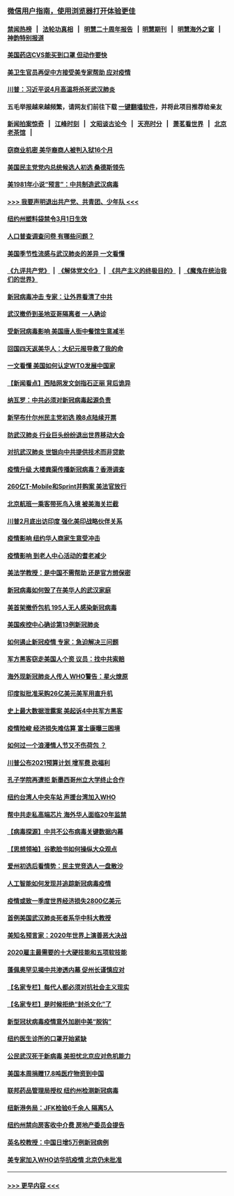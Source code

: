 ### [微信用户指南，使用浏览器打开体验更佳](https://github.com/gfw-breaker/banned-news1/blob/master/indexes/wechat-guide.md?t=0)
#### [禁闻热榜](热点新闻.md?t=0)  &nbsp;&nbsp;|&nbsp;&nbsp; [法轮功真相](https://github.com/gfw-breaker/truth/blob/master/README.md?t=0) &nbsp;&nbsp;|&nbsp;&nbsp; [明慧二十周年报告](https://github.com/gfw-breaker/mh-reports/blob/master/README.md?t=0) &nbsp;&nbsp;|&nbsp;&nbsp;[明慧期刊](https://github.com/gfw-breaker/mh-qikan) &nbsp;&nbsp;|&nbsp;&nbsp; [明慧海外之窗](https://github.com/gfw-breaker/mh-news/blob/master/README.md?t=0) &nbsp;&nbsp;|&nbsp;&nbsp; [神韵特别报道](https://github.com/gfw-breaker/mh-news/blob/master/shenyun.md?t=0)
#### [美国药店CVS能买到口罩 但动作要快](../pages/nsc412/n11862438.md?t=02130022) 
#### [美卫生官员再促中方接受美专家帮助 应对疫情](../pages/nsc412/n11864043.md?t=02130022) 
#### [川普：习近平说4月高温将杀死武汉肺炎](../pages/nsc412/n11860814.md?t=02130022) 
#### 五毛举报越来越频繁，请网友们前往下载 [一键翻墙软件](https://github.com/gfw-breaker/ssr-accounts)，并将此项目推荐给亲友
#### [新闻拍案惊奇](https://github.com/gfw-breaker/banned-news1/blob/master/pages/link4.md) &nbsp;&nbsp;|&nbsp;&nbsp; [江峰时刻](https://github.com/gfw-breaker/banned-news1/blob/master/pages/link4.md) &nbsp;&nbsp;|&nbsp;&nbsp; [文昭谈古论今](https://github.com/gfw-breaker/banned-news1/blob/master/pages/link4.md) &nbsp;&nbsp;|&nbsp;&nbsp; [天亮时分](https://github.com/gfw-breaker/banned-news1/blob/master/pages/link4.md) &nbsp;&nbsp;|&nbsp;&nbsp; [萧茗看世界](https://github.com/gfw-breaker/banned-news1/blob/master/pages/link4.md) &nbsp;&nbsp;|&nbsp;&nbsp; [北京老茶馆](https://github.com/gfw-breaker/banned-news1/blob/master/pages/link4.md) &nbsp;&nbsp;|&nbsp;&nbsp; 
#### [窃商业机密 美华裔商人被判入狱16个月](../pages/nsc412/n11863911.md?t=02130022) 
#### [美国民主党党内总统候选人初选 桑德斯领先](../pages/nsc412/n11863475.md?t=02130022) 
#### [美1981年小说“预言”：中共制造武汉病毒](../pages/nsc412/n11863306.md?t=02130022) 
#### [>>> 我要声明退出共产党、共青团、少年队 <<<](https://github.com/begood0513/goodnews/blob/master/quit/letter.md) 
#### [纽约州塑料袋禁令3月1日生效](../pages/nsc412/n11862832.md?t=02130022) 
#### [人口普查调查问卷  有哪些问题？](../pages/nsc412/n11862808.md?t=02130022) 
#### [美国季节性流感与武汉肺炎的差异 一文看懂](../pages/nsc412/n11862428.md?t=02130022) 
#### [《九评共产党》](https://github.com/begood0513/9ping.md/blob/master/README.md) &nbsp;|&nbsp; [《解体党文化》](../../../../jtdwh.md/blob/master/README.md)  &nbsp;|&nbsp; [《共产主义的终极目的》](../../../../gczydzjmd.md/blob/master/README.md) &nbsp;|&nbsp; [《魔鬼在统治我们的世界》](../../../../mgztzwmdsj.md/blob/master/README.md) 
#### [新冠病毒冲击 专家：让外界看清了中共](../pages/nsc412/n11862280.md?t=02130022) 
#### [武汉撤侨到圣地亚哥隔离者 一人确诊](../pages/nsc412/n11862460.md?t=02130022) 
#### [受新冠病毒影响 美国唐人街中餐馆生意减半](../pages/nsc412/n11861940.md?t=02130022) 
#### [回国四天返美华人：大纪元报导救了我的命](../pages/nsc412/n11862181.md?t=02130022) 
#### [一文看懂 美国如何认定WTO发展中国家](../pages/nsc412/n11862051.md?t=02130022) 
#### [【新闻看点】西陆网发文剑指石正丽 背后诡异](../pages/nsc412/n11861792.md?t=02130022) 
#### [纳瓦罗：中共必须对新冠病毒起源负责](../pages/nsc412/n11861810.md?t=02130022) 
#### [新罕布什尔州民主党初选 晚8点陆续开票](../pages/nsc412/n11861872.md?t=02130022) 
#### [防武汉肺炎 行业巨头纷纷退出世界移动大会](../pages/nsc412/n11861795.md?t=02130022) 
#### [对抗武汉肺炎 世银向中共提供技术而非贷款](../pages/nsc412/n11861652.md?t=02130022) 
#### [疫情升级 大楼粪渠传播新冠病毒？香港调查](../pages/nsc412/n11861556.md?t=02130022) 
#### [260亿T-Mobile和Sprint并购案 美法官放行](../pages/nsc412/n11861511.md?t=02130022) 
#### [北京航班一乘客带死鸟入境 被美海关拦截](../pages/nsc412/n11861317.md?t=02130022) 
#### [川普2月底出访印度 强化美印战略伙伴关系](../pages/nsc412/n11860557.md?t=02130022) 
#### [疫情影响  纽约华人商家生意受冲击](../pages/nsc412/n11860284.md?t=02130022) 
#### [疫情影响  到老人中心活动的耆老减少](../pages/nsc412/n11860199.md?t=02130022) 
#### [美法学教授：是中国不需帮助 还是官方想保密](../pages/nsc412/n11859492.md?t=02130022) 
#### [新冠病毒如何毁了在美华人的武汉家庭](../pages/nsc412/n11859524.md?t=02130022) 
#### [美首架撤侨包机 195人无人感染新冠病毒](../pages/nsc412/n11859908.md?t=02130022) 
#### [美国疾控中心确诊第13例新冠肺炎](../pages/nsc412/n11859966.md?t=02130022) 
#### [如何遏止新冠疫情 专家：急迫解决三问题](../pages/nsc412/n11859685.md?t=02130022) 
#### [军方黑客窃走美国人个资 议员：找中共索赔](../pages/nsc412/n11859371.md?t=02130022) 
#### [海外现新冠肺炎人传人 WHO警告：星火燎原](../pages/nsc412/n11859252.md?t=02130022) 
#### [印度拟批准采购26亿美元美军用直升机](../pages/nsc412/n11859143.md?t=02130022) 
#### [史上最大数据泄露案 美起诉4中共军方黑客](../pages/nsc412/n11859115.md?t=02130022) 
#### [疫情险峻 经济损失难估算 富士康曝三困境](../pages/nsc412/n11859120.md?t=02130022) 
#### [如何过一个浪漫情人节又不伤荷包 ？](../pages/nsc412/n11858969.md?t=02130022) 
#### [川普公布2021预算计划 增军费 砍福利](../pages/nsc412/n11859012.md?t=02130022) 
#### [孔子学院再遭拒 新墨西哥州立大学终止合作](../pages/nsc412/n11858661.md?t=02130022) 
#### [纽约台湾人中央车站  声援台湾加入WHO](../pages/nsc412/n11857757.md?t=02130022) 
#### [帮中共走私高端芯片 海外华人面临20年监禁](../pages/nsc412/n11855016.md?t=02130022) 
#### [【病毒探源】中共不公布病毒关键数据内幕](../pages/nsc412/n11856584.md?t=02130022) 
#### [【思想领袖】谷歌脸书如何操纵大众观点](../pages/nsc412/n11680874.md?t=02130022) 
#### [爱州初选后看情势：民主党竞选人一盘散沙](../pages/nsc412/n11856557.md?t=02130022) 
#### [人工智能如何发现并追踪新冠病毒疫情](../pages/nsc412/n11856398.md?t=02130022) 
#### [疫情或致一季度世界经济损失2800亿美元](../pages/nsc412/n11855639.md?t=02130022) 
#### [首例美国武汉肺炎死者系华中科大教授](../pages/nsc412/n11855500.md?t=02130022) 
#### [美知名预言家：2020年世界上演善恶大决战](../pages/nsc412/n11855418.md?t=02130022) 
#### [2020雇主最需要的十大硬技能和五项软技能](../pages/nsc412/n11850953.md?t=02130022) 
#### [蓬佩奥罕见揭中共渗透内幕 促州长谨慎应对](../pages/nsc412/n11854685.md?t=02130022) 
#### [【名家专栏】每代人都必须对抗社会主义现实](../pages/nsc412/n11831412.md?t=02130022) 
#### [【名家专栏】是时候拒绝“封杀文化”了](../pages/nsc412/n11814093.md?t=02130022) 
#### [新型冠状病毒疫情意外加剧中美“脱钩”](../pages/nsc412/n11854475.md?t=02130022) 
#### [纽约医生诊所的口罩开始紧缺](../pages/nsc412/n11853364.md?t=02130022) 
#### [公民武汉死于新病毒 美担忧北京应对危机能力](../pages/nsc412/n11854331.md?t=02130022) 
#### [美国本周捐赠17.8吨医疗物资到中国](../pages/nsc412/n11854269.md?t=02130022) 
#### [联邦药品管理局授权  纽约州检测新冠病毒](../pages/nsc412/n11853371.md?t=02130022) 
#### [纽新港务局：JFK检验6千余人  隔离5人](../pages/nsc412/n11853366.md?t=02130022) 
#### [纽约州禁向房客收中介费  房地产委员会提告](../pages/nsc412/n11853360.md?t=02130022) 
#### [英名校教授：中国日增5万例新冠病例](../pages/nsc412/n11854174.md?t=02130022) 
#### [美专家加入WHO访华抗疫情 北京仍未批准](../pages/nsc412/n11854043.md?t=02130022) 

----
#### [ >>> 更早内容 <<< ](../indexes/nsc412-earlier.md)
